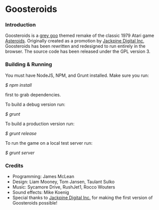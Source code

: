 # Goosteroids
 
### Introduction

 Goosteroids is a [grey goo](http://en.wikipedia.org/wiki/Grey_goo) themed remake of the classic 1979 Atari game [Asteroids](http://en.wikipedia.org/wiki/Asteroids_%28video_game%29). Originally
 created as a promotion by [Jackpine Digital Inc](http://jackpine.co), Goosteroids has been rewritten and redesigned to run entirely in the browser. The source code has been released under
 the GPL version 3.
 
### Building & Running

You must have NodeJS, NPM, and Grunt installed. Make sure you run:

*$ npm install*

first to grab dependencies.

To build a debug version run:

*$ grunt*

To build a production version run:

*$ grunt release*

To run the game on a local test server run:

*$ grunt server*

### Credits

 - Programming: James McLean
 - Design: Liam Mooney, Tom Jansen, Taulant Sulko
 - Music: Sycamore Drive, RushJet1, Rocco Wouters
 - Sound effects: Mike Koenig
 - Special thanks to [Jackpine Digital Inc.](http://jackpine.co) for making the first version of Goosteroids possible!
